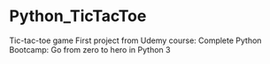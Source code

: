 # Python_TicTacToe
Tic-tac-toe game 
First project from Udemy course: Complete Python Bootcamp: Go from zero to hero in Python 3
